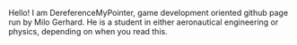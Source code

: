 Hello! I am DereferenceMyPointer,  game development oriented github page run by Milo Gerhard. He is a student in either aeronautical engineering or physics, depending on when you read this.

<!---
DereferenceMyPointer/DereferenceMyPointer is a ✨ special ✨ repository because its `README.md` (this file) appears on your GitHub profile.
You can click the Preview link to take a look at your changes.
--->
